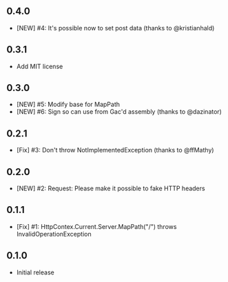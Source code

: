 ## 0.4.0
* [NEW] #4: It's possible now to set post data (thanks to @kristianhald)

## 0.3.1
* Add MIT license

## 0.3.0
* [NEW] #5: Modify base for MapPath
* [NEW] #6: Sign so can use from Gac'd assembly (thanks to @dazinator)

## 0.2.1
* [Fix] #3: Don't throw NotImplementedException (thanks to  @ffMathy)

## 0.2.0
* [NEW] #2: Request: Please make it possible to fake HTTP headers

## 0.1.1
* [Fix] #1: HttpContex.Current.Server.MapPath("/") throws InvalidOperationException

## 0.1.0
* Initial release
